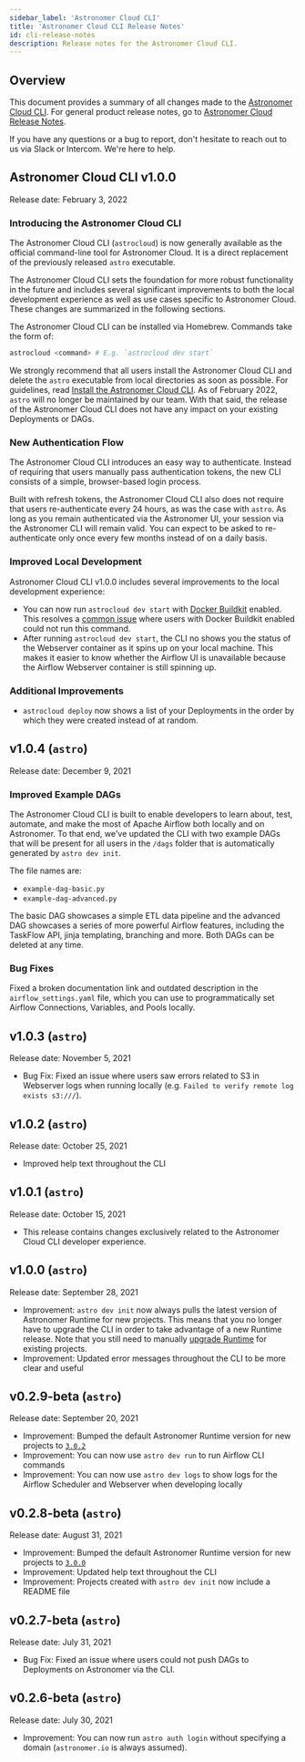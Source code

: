 ```yaml
---
sidebar_label: 'Astronomer Cloud CLI'
title: 'Astronomer Cloud CLI Release Notes'
id: cli-release-notes
description: Release notes for the Astronomer Cloud CLI.
---
```


## Overview

This document provides a summary of all changes made to the [Astronomer Cloud CLI](install-cli.md). For general product release notes, go to [Astronomer Cloud Release Notes](release-notes.md).

If you have any questions or a bug to report, don't hesitate to reach out to us via Slack or Intercom. We're here to help.

## Astronomer Cloud CLI v1.0.0

Release date: February 3, 2022

### Introducing the Astronomer Cloud CLI

The Astronomer Cloud CLI (`astrocloud`) is now generally available as the official command-line tool for Astronomer Cloud. It is a direct replacement of the previously released `astro` executable.

The Astronomer Cloud CLI sets the foundation for more robust functionality in the future and includes several significant improvements to both the local development experience as well as use cases specific to Astronomer Cloud. These changes are summarized in the following sections.

The Astronomer Cloud CLI can be installed via Homebrew. Commands take the form of:

```sh
astrocloud <command> # E.g. `astrocloud dev start`
```

We strongly recommend that all users install the Astronomer Cloud CLI and delete the `astro` executable from local directories as soon as possible. For guidelines, read [Install the Astronomer Cloud CLI](install-cli.md). As of February 2022, `astro` will no longer be maintained by our team. With that said, the release of the Astronomer Cloud CLI does not have any impact on your existing Deployments or DAGs.

### New Authentication Flow

The Astronomer Cloud CLI introduces an easy way to authenticate. Instead of requiring that users manually pass authentication tokens, the new CLI consists of a simple, browser-based login process.

Built with refresh tokens, the Astronomer Cloud CLI also does not require that users re-authenticate every 24 hours, as was the case with `astro`. As long as you remain authenticated via the Astronomer UI, your session via the Astronomer CLI will remain valid. You can expect to be asked to re-authenticate only once every few months instead of on a daily basis.

### Improved Local Development

Astronomer Cloud CLI v1.0.0 includes several improvements to the local development experience:

- You can now run `astrocloud dev start` with [Docker Buildkit](https://docs.docker.com/develop/develop-images/build_enhancements/) enabled. This resolves a [common issue](https://forum.astronomer.io/t/buildkit-not-supported-by-daemon-error-command-docker-build-t-airflow-astro-bcb837-airflow-latest-failed-failed-to-execute-cmd-exit-status-1/857) where users with Docker Buildkit enabled could not run this command.
- After running `astrocloud dev start`, the CLI no shows you the status of the Webserver container as it spins up on your local machine. This makes it easier to know whether the Airflow UI is unavailable because the Airflow Webserver container is still spinning up.

### Additional Improvements

- `astrocloud deploy` now shows a list of your Deployments in the order by which they were created instead of at random.

## v1.0.4 (`astro`)

Release date: December 9, 2021

### Improved Example DAGs

The Astronomer Cloud CLI is built to enable developers to learn about, test, automate, and make the most of Apache Airflow both locally and on Astronomer. To that end, we've updated the CLI with two example DAGs that will be present for all users in the `/dags` folder that is automatically generated by `astro dev init`.

The file names are:
- `example-dag-basic.py`
- `example-dag-advanced.py`

The basic DAG showcases a simple ETL data pipeline and the advanced DAG showcases a series of more powerful Airflow features, including the TaskFlow API, jinja templating, branching and more. Both DAGs can be deleted at any time.

### Bug Fixes

Fixed a broken documentation link and outdated description in the `airflow_settings.yaml` file, which you can use to programmatically set Airflow Connections, Variables, and Pools locally.

## v1.0.3 (`astro`)

Release date: November 5, 2021

- Bug Fix: Fixed an issue where users saw errors related to S3 in Webserver logs when running locally (e.g. `Failed to verify remote log exists s3:///`).

## v1.0.2 (`astro`)

Release date: October 25, 2021

- Improved help text throughout the CLI

## v1.0.1 (`astro`)

Release date: October 15, 2021

- This release contains changes exclusively related to the Astronomer Cloud CLI developer experience.

## v1.0.0 (`astro`)

Release date: September 28, 2021

- Improvement: `astro dev init` now always pulls the latest version of Astronomer Runtime for new projects. This means that you no longer have to upgrade the CLI in order to take advantage of a new Runtime release. Note that you still need to manually [upgrade Runtime](upgrade-runtime.md) for existing projects.
- Improvement: Updated error messages throughout the CLI to be more clear and useful

## v0.2.9-beta (`astro`)

Release date: September 20, 2021

- Improvement: Bumped the default Astronomer Runtime version for new projects to [`3.0.2`](runtime-release-notes.md#astronomer-runtime-302)
- Improvement: You can now use `astro dev run` to run Airflow CLI commands
- Improvement: You can now use `astro dev logs` to show logs for the Airflow Scheduler and Webserver when developing locally

## v0.2.8-beta (`astro`)

Release date: August 31, 2021

- Improvement: Bumped the default Astronomer Runtime version for new projects to [`3.0.0`](runtime-release-notes.md#astronomer-runtime-300)
- Improvement: Updated help text throughout the CLI
- Improvement: Projects created with `astro dev init` now include a README file

## v0.2.7-beta (`astro`)

Release date: July 31, 2021

- Bug Fix: Fixed an issue where users could not push DAGs to Deployments on Astronomer via the CLI.

## v0.2.6-beta (`astro`)

Release date: July 30, 2021

- Improvement: You can now run `astro auth login` without specifying a domain (`astronomer.io` is always assumed).
